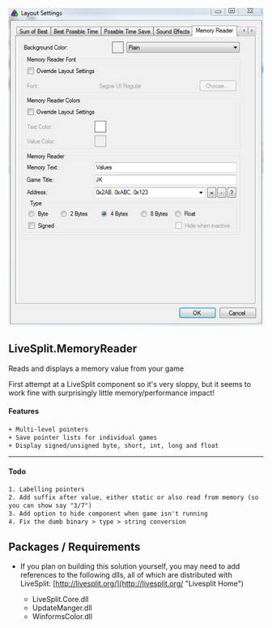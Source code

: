 <p align="center">
  <img src="https://raw.githubusercontent.com/OCircles/LiveSplit.MemoryReader/master/screenshot.png" alt="Memory Reader"/>
</p>

## LiveSplit.MemoryReader
Reads and displays a memory value from your game

First attempt at a LiveSplit component so it's very sloppy, but it seems to work fine with surprisingly little memory/performance impact!


#### Features
	
	+ Multi-level pointers
	+ Save pointer lists for individual games
	+ Display signed/unsigned byte, short, int, long and float

---

#### Todo

	1. Labelling pointers
	2. Add suffix after value, either static or also read from memory (so you can show say "3/7")
	3. Add option to hide component when game isn't running
	4. Fix the dumb binary > type > string conversion

## Packages / Requirements

- If you plan on building this solution yourself, you may need to add references to the following dlls, all of which are distributed with LiveSplit: [http://livesplit.org/](http://livesplit.org/ "Livesplit Home")

	+ LiveSplit.Core.dll
	+ UpdateManger.dll
	+ WinformsColor.dll
